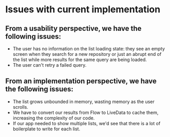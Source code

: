 # Issues with current implementation

## From a usability perspective, we have the following issues:

- The user has no information on the list loading state: they see an empty screen when they search for a new repository or just an abrupt end of the list while more results for the same query are being loaded.
- The user can't retry a failed query.

## From an implementation perspective, we have the following issues:

- The list grows unbounded in memory, wasting memory as the user scrolls.
- We have to convert our results from Flow to LiveData to cache them, increasing the complexity of our code.
- If our app needed to show multiple lists, we'd see that there is a lot of boilerplate to write for each list.